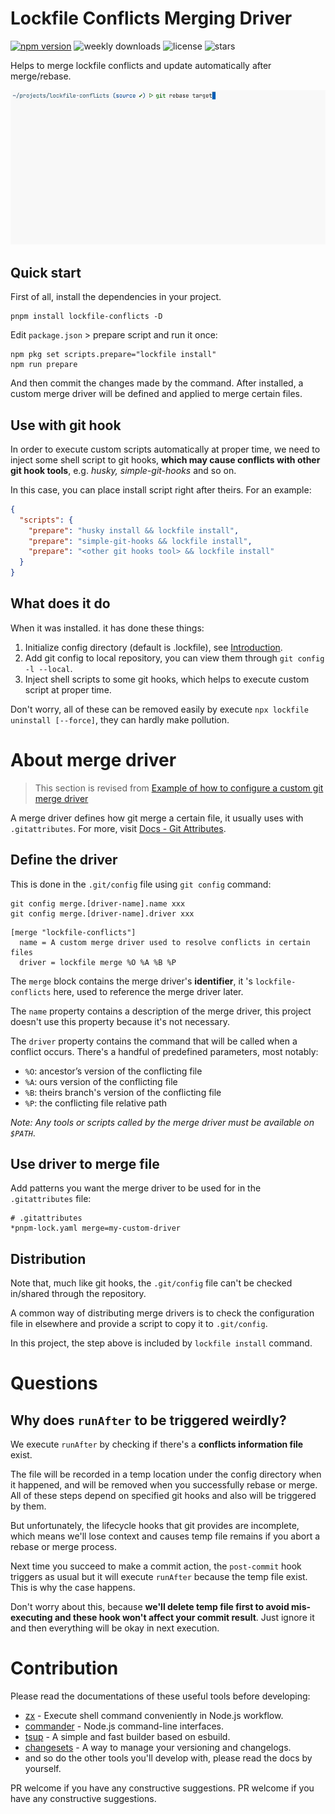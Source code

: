 # Lockfile Conflicts Merging Driver

[![npm version](https://img.shields.io/npm/v/lockfile-conflicts)](https://npmjs.com/package/lockfile-conflicts)
![weekly downloads](https://img.shields.io/npm/dw/lockfile-conflicts)
![license](https://img.shields.io/npm/l/lockfile-conflicts)
![stars](https://img.shields.io/github/stars/emosheeep/lockfile-conflicts)

Helps to merge lockfile conflicts and update automatically after merge/rebase.

![example](https://raw.githubusercontent.com/emosheeep/lockfile-conflicts/HEAD/assets/lockfile-conflicts.gif)

## Quick start

First of all, install the dependencies in your project.

```shell
pnpm install lockfile-conflicts -D
```

Edit `package.json` > prepare script and run it once:

```shell
npm pkg set scripts.prepare="lockfile install"
npm run prepare
```

And then commit the changes made by the command. After installed, a custom merge driver will be defined and applied to merge certain files.

## Use with git hook

In order to execute custom scripts automatically at proper time, we need to inject some shell script to git hooks, **which may cause conflicts with other git hook tools**, e.g. _husky, simple-git-hooks_ and so on.

In this case, you can place install script right after theirs. For an example:

```json
{
  "scripts": {
    "prepare": "husky install && lockfile install",
    "prepare": "simple-git-hooks && lockfile install",
    "prepare": "<other git hooks tool> && lockfile install"
  }
}
```

## What does it do

When it was installed. it has done these things:

1. Initialize config directory (default is .lockfile), see [Introduction](./config/README.md).
2. Add git config to local repository, you can view them through `git config -l --local`.
3. Inject shell scripts to some git hooks, which helps to execute custom script at proper time.

Don't worry, all of these can be removed easily by execute `npx lockfile uninstall [--force]`, they can hardly make pollution.

# About merge driver

> This section is revised from [Example of how to configure a custom git merge driver](https://github.com/Praqma/git-merge-driver)

A merge driver defines how git merge a certain file, it usually uses with `.gitattributes`. For more, visit [Docs - Git Attributes](https://git-scm.com/docs/gitattributes).

## Define the driver

This is done in the `.git/config` file using `git config` command:
```shell
git config merge.[driver-name].name xxx
git config merge.[driver-name].driver xxx
```

```properties
[merge "lockfile-conflicts"]
  name = A custom merge driver used to resolve conflicts in certain files
  driver = lockfile merge %O %A %B %P
```

The `merge` block contains the merge driver's **identifier**, it
's `lockfile-conflicts` here, used to reference the merge driver later.

The `name` property contains a description of the merge driver, this project doesn't use this property because it's not necessary.

The `driver` property contains the command that will be called when a conflict occurs. There's a handful of predefined parameters, most notably:

- `%O`: ancestor’s version of the conflicting file
- `%A`: ours version of the conflicting file
- `%B`: theirs branch's version of the conflicting file
- `%P`: the conflicting file relative path

_Note: Any tools or scripts called by the merge driver must be available on `$PATH`_.

## Use driver to merge file

Add patterns you want the merge driver to be used for in the `.gitattributes` file:

```properties
# .gitattributes
*pnpm-lock.yaml merge=my-custom-driver
```

## Distribution

Note that, much like git hooks, the `.git/config` file can't be checked in/shared through the repository.

A common way of distributing merge drivers is to check the configuration file in elsewhere and provide a script to copy it to `.git/config`.

In this project, the step above is included by `lockfile install` command.

# Questions

## Why does `runAfter` to be triggered weirdly?

We execute `runAfter` by checking if there's a **conflicts information file** exist. 

The file will be recorded in a temp location under the config directory when it happened, and will be removed when you successfully rebase or merge. All of these steps depend on specified git hooks and also will be triggered by them.

But unfortunately, the lifecycle hooks that git provides are incomplete, which means we'll lose context and causes temp file remains if you abort a rebase or merge process.

Next time you succeed to make a commit action, the `post-commit` hook triggers as usual but it will execute `runAfter` because the temp file exist. This is why the case happens.

Don't worry about this, because **we'll delete temp file first to avoid mis-executing and these hook won't affect your commit result**. Just ignore it and then everything will be okay in next execution.

# Contribution

Please read the documentations of these useful tools before developing:

- [zx](https://github.com/google/zx) - Execute shell command conveniently in Node.js workflow.
- [commander](https://github.com/tj/commander.js) - Node.js command-line interfaces.
- [tsup](https://github.com/egoist/tsup) - A simple and fast builder based on esbuild.
- [changesets](https://github.com/changesets/changesets) - A way to manage your versioning and changelogs.
- and so do the other tools you'll develop with, please read the docs by yourself.

PR welcome if you have any constructive suggestions.
PR welcome if you have any constructive suggestions.